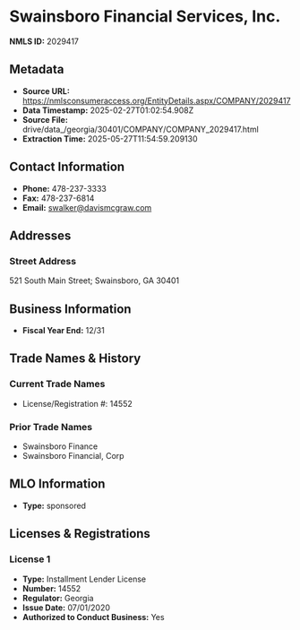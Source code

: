 # Swainsboro Financial Services, Inc.

**NMLS ID:** 2029417

## Metadata
- **Source URL:** https://nmlsconsumeraccess.org/EntityDetails.aspx/COMPANY/2029417
- **Data Timestamp:** 2025-02-27T01:02:54.908Z
- **Source File:** drive/data_/georgia/30401/COMPANY/COMPANY_2029417.html
- **Extraction Time:** 2025-05-27T11:54:59.209130

## Contact Information
- **Phone:** 478-237-3333
- **Fax:** 478-237-6814
- **Email:** swalker@davismcgraw.com

## Addresses
### Street Address
521 South Main Street; Swainsboro, GA 30401

## Business Information
- **Fiscal Year End:** 12/31

## Trade Names & History
### Current Trade Names
- License/Registration #: 14552

### Prior Trade Names
- Swainsboro Finance
- Swainsboro Financial, Corp

## MLO Information
- **Type:** sponsored

## Licenses & Registrations

### License 1
- **Type:** Installment Lender License
- **Number:** 14552
- **Regulator:** Georgia
- **Issue Date:** 07/01/2020
- **Authorized to Conduct Business:** Yes
